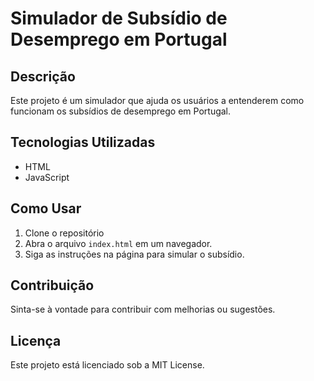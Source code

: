 # Simulador de Subsídio de Desemprego em Portugal

## Descrição
Este projeto é um simulador que ajuda os usuários a entenderem como funcionam os subsídios de desemprego em Portugal.

## Tecnologias Utilizadas
- HTML
- JavaScript

## Como Usar
1. Clone o repositório
2. Abra o arquivo `index.html` em um navegador.
3. Siga as instruções na página para simular o subsídio.

## Contribuição
Sinta-se à vontade para contribuir com melhorias ou sugestões.

## Licença
Este projeto está licenciado sob a MIT License.
